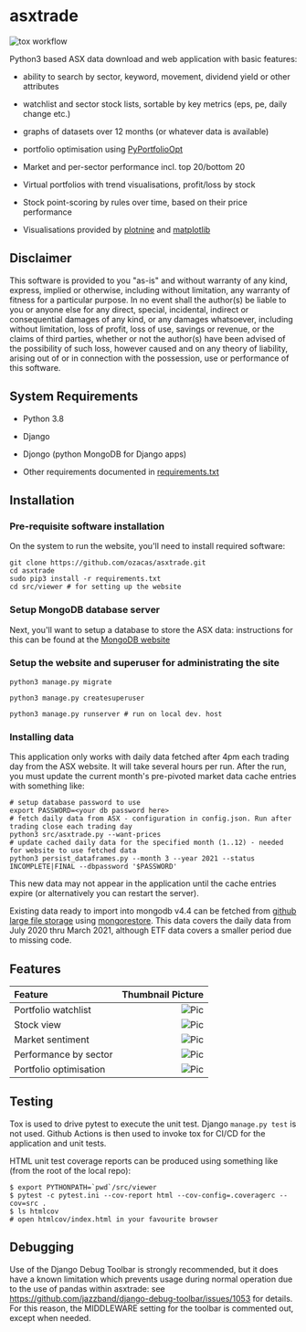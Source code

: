 # asxtrade

![tox workflow](https://github.com/ozacas/asxtrade/actions/workflows/python-package.yml/badge.svg)

Python3 based ASX data download and web application with basic features:

 * ability to search by sector, keyword, movement, dividend yield or other attributes

 * watchlist and sector stock lists, sortable by key metrics (eps, pe, daily change etc.)

 * graphs of datasets over 12 months (or whatever data is available)

 * portfolio optimisation using [PyPortfolioOpt](https://pyportfolioopt.readthedocs.io/en/latest/UserGuide.html)

 * Market and per-sector performance incl. top 20/bottom 20

 * Virtual portfolios with trend visualisations, profit/loss by stock

 * Stock point-scoring by rules over time, based on their price performance

 * Visualisations provided by [plotnine](https://github.com/has2k1/plotnine) and [matplotlib](https://github.com/matplotlib/matplotlib)

 ## Disclaimer

This software is provided to you "as-is" and without
warranty of any kind, express, implied or otherwise, including without
limitation, any warranty of fitness for a particular purpose. In no event shall
the author(s) be liable to you or anyone else for any direct, special, incidental,
indirect or consequential damages of any kind, or any damages whatsoever,
including without limitation, loss of profit, loss of use, savings or revenue,
or the claims of third parties, whether or not the author(s) have
been advised of the possibility of such loss, however caused and on any theory
of liability, arising out of or in connection with the possession, use or
performance of this software.


 ## System Requirements

  * Python 3.8

  * Django

  * Djongo (python MongoDB for Django apps)

  * Other requirements documented in [requirements.txt](./requirements.txt)


## Installation

### Pre-requisite software installation

On the system to run the website, you'll need to install required software:
~~~~
git clone https://github.com/ozacas/asxtrade.git
cd asxtrade
sudo pip3 install -r requirements.txt
cd src/viewer # for setting up the website
~~~~

### Setup MongoDB database server

Next, you'll want to setup a database to store the ASX data: instructions for this can be found at the [MongoDB website](https://docs.mongodb.com/manual/administration/install-community/)

### Setup the website and superuser for administrating the site

~~~~
python3 manage.py migrate

python3 manage.py createsuperuser

python3 manage.py runserver # run on local dev. host
~~~~

### Installing data

  This application only works with daily data fetched after 4pm each trading day from the ASX website. It will take several hours per run. After the run, you must update the current month's pre-pivoted market data cache entries with something like:
  
  ~~~~
  # setup database password to use
  export PASSWORD=<your db password here>
  # fetch daily data from ASX - configuration in config.json. Run after trading close each trading day
  python3 src/asxtrade.py --want-prices
  # update cached daily data for the specified month (1..12) - needed for website to use fetched data
  python3 persist_dataframes.py --month 3 --year 2021 --status INCOMPLETE|FINAL --dbpassword '$PASSWORD'
  ~~~~
  
This new data may not appear in the application until the cache entries expire (or alternatively you can restart the server).

  Existing data ready to import into mongodb v4.4 can be fetched from [github large file storage](https://github.com/ozacas/asxtrade/raw/master/data/asxtrade.20210306.bson.gz) using [mongorestore](https://docs.mongodb.com/database-tools/mongorestore/). This data covers the daily data from July 2020 thru March 2021, although ETF data covers a smaller period due to missing code.

## Features

 | Feature             | Thumbnail Picture |
 |:--------------------|------------------:|
 | Portfolio watchlist | ![Pic](https://user-images.githubusercontent.com/11968760/91777314-da1bdb00-ec32-11ea-929e-66a1befc0d90.png#thumbnail)|
 | Stock view | ![Pic](https://user-images.githubusercontent.com/11968760/91777703-ed7b7600-ec33-11ea-87bf-b647033ed06f.png)|
 | Market sentiment | ![Pic](https://user-images.githubusercontent.com/11968760/91778464-e48ba400-ec35-11ea-9b47-413601da6fd8.png#thumbnail)|
 | Performance by sector | ![Pic](https://user-images.githubusercontent.com/11968760/110228446-6a760800-7f55-11eb-9041-786e6d145817.png#thumbnail)|
 | Portfolio optimisation | ![Pic](https://user-images.githubusercontent.com/11968760/110228663-e7ee4800-7f56-11eb-8b7d-edd3a09d7b29.png#thumbnail)

## Testing

Tox is used to drive pytest to execute the unit test. Django `manage.py test` is not used. Github Actions is then used to invoke tox for CI/CD for the application and unit tests.

HTML unit test coverage reports can be produced using something like (from the root of the local repo):

~~~~
$ export PYTHONPATH=`pwd`/src/viewer
$ pytest -c pytest.ini --cov-report html --cov-config=.coveragerc --cov=src .
$ ls htmlcov
# open htmlcov/index.html in your favourite browser
~~~~

## Debugging

Use of the Django Debug Toolbar is strongly recommended, but it does have a known limitation which prevents usage during normal operation due to the use of pandas within asxtrade: see <https://github.com/jazzband/django-debug-toolbar/issues/1053> for details. For this reason, the MIDDLEWARE setting for
the toolbar is commented out, except when needed.
